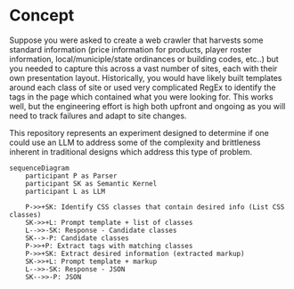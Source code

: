# Concept #
Suppose you were asked to create a web crawler that harvests some standard information (price information for products, player roster information, local/municiple/state ordinances or building codes, etc..) but you needed to capture this across a vast number of sites, each with their own presentation layout. Historically, you would have likely built templates around each class of site or used very complicated RegEx to identify the tags in the page which contained what you were looking for. This works well, but the engineering effort is high both upfront and ongoing as you will need to track failures and adapt to site changes.

This repository represents an experiment designed to determine if one could use an LLM to address some of the complexity and brittleness inherent in traditional designs which address this type of problem. 

```mermaid
sequenceDiagram
    participant P as Parser
    participant SK as Semantic Kernel
    participant L as LLM

    P->>+SK: Identify CSS classes that contain desired info (List CSS classes)
    SK->>+L: Prompt template + list of classes
    L-->>-SK: Response - Candidate classes
    SK-->-P: Candidate classes
    P->>+P: Extract tags with matching classes
    P->>+SK: Extract desired information (extracted markup)
    SK->>+L: Prompt template + markup
    L-->>-SK: Response - JSON
    SK-->>-P: JSON
```